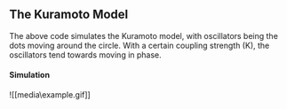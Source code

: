 ## The Kuramoto Model
The above code simulates the Kuramoto model, with oscillators being the dots moving around the circle. 
With a certain coupling strength (K), the oscillators tend towards moving in phase.

#### Simulation
![[media\example.gif]]
